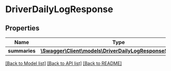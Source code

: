 # DriverDailyLogResponse

## Properties
Name | Type | Description | Notes
------------ | ------------- | ------------- | -------------
**summaries** | [**\Swagger\Client\models\DriverDailyLogResponseSummaries[]**](DriverDailyLogResponseSummaries.md) |  | [optional] 

[[Back to Model list]](../README.md#documentation-for-models) [[Back to API list]](../README.md#documentation-for-api-endpoints) [[Back to README]](../README.md)


